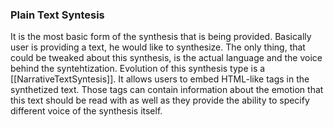 ### Plain Text Syntesis
It is the most basic form of the synthesis that is being provided. Basically user is providing a text, he would like to synthesize.
The only thing, that could be tweaked about this synthesis, is the actual language and the voice behind the syntehtization.
Evolution of this synthesis type is a [[NarrativeTextSyntesis]]. It allows users to embed HTML-like tags in the synthetized text. Those tags can contain information about the emotion that this text should be read with as well as they provide the ability to specify different voice of the synthesis itself.